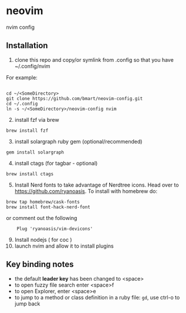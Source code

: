 # neovim
nvim config


## Installation
1. clone this repo and copy/or symlink from .config so that you have ~/.config/nvim 


For example: 
```

cd ~/<SomeDirectory>
git clone https://github.com/bmart/neovim-config.git
cd ~/.config
ln -s ~/<SomeDirectory>/neovim-config nvim
```
 
2. install fzf via brew
```
brew install fzf
```
3. install solargraph ruby gem (optional/recommended)
```
gem install solargraph
```
4. install ctags (for tagbar - optional)
```
brew install ctags
```
5. Install Nerd fonts to take advantage of Nerdtree icons. Head over to https://github.com/ryanoasis.
To install with homebrew do:
```
brew tap homebrew/cask-fonts
brew install font-hack-nerd-font
```
or comment out the following
```
    Plug 'ryanoasis/vim-devicons'

```
9. Install nodejs ( for coc )
10. launch nvim and allow it to install plugins

## Key binding notes
* the default **leader key** has been changed to \<space>
* to open fuzzy file search enter \<space>f
* to open Explorer, enter \<space>e
* to jump to a method or class definition in a ruby file: `gd`, use ctrl-o to jump back


